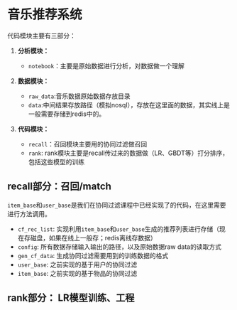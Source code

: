 # 音乐推荐系统
代码模块主要有三部分：

1. **分析模块：**
    - `notebook`：主要是原始数据进行分析，对数据做一个理解

2. **数据模块：**
    - `raw_data`:音乐数据原始数据存放目录
    - `data`:中间结果存放路径（模拟nosql），存放在这里面的数据，其实线上是一般需要存储到redis中的。

3. **代码模块：**
    - `recall`：召回模块主要用的协同过滤做召回
    - `rank`: rank模块主要是recall传过来的数据做（LR、GBDT等）打分排序，包括这些模型的训练
    
## recall部分：召回/match
`item_base`和`user_base`是我们在协同过滤课程中已经实现了的代码，在这里需要进行方法调用。

- `cf_rec_list`: 实现利用`item_base`和`user_base`生成的推荐列表进行存储（现在存磁盘，如果在线上一般存；redis离线存数据）
- `config`: 所有数据存储输入输出的路径，以及原始数据raw data的读取方式
- `gen_cf_data`: 生成协同过滤需要用到的训练数据的格式
- `user_base`: 之前实现的基于用户的协同过滤
- `item_base`: 之前实现的基于物品的协同过滤


## rank部分： LR模型训练、工程